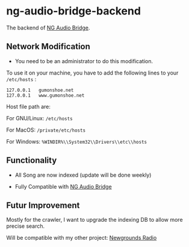 # ng-audio-bridge-backend
The backend of [NG Audio Bridge](https://www.newgrounds.com/portal/view/553053 ).

## Network Modification

* You need to be an administrator to do this modification.

To use it on your machine, you have to add the following lines to your `/etc/hosts` :
```
127.0.0.1	gumonshoe.net
127.0.0.1	www.gumonshoe.net
```

Host file path are:

For GNU/Linux: `/etc/hosts`

For MacOS: `/private/etc/hosts`

For Windows: `%WINDIR%\\System32\\Drivers\\etc\\hosts`

## Functionality

* All Song are now indexed (update will be done weekly)

* Fully Compatible with [NG Audio Bridge](https://www.newgrounds.com/portal/view/553053)

## Futur Improvement

Mostly for the crawler, I want to upgrade the indexing DB to allow more precise search.

Will be compatible with my other project: [Newgrounds Radio](https://github.com/Mord3rca/newgrounds-radio)

